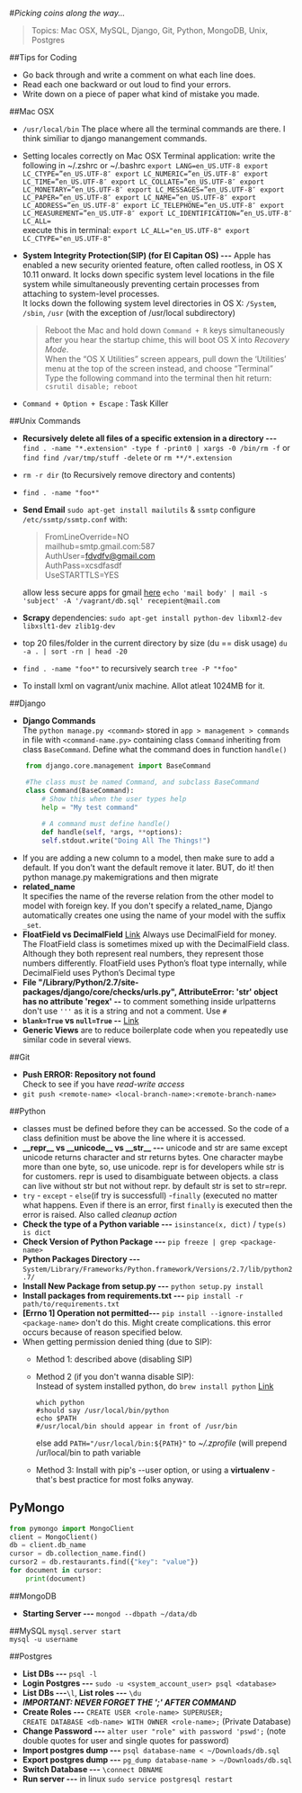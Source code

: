 
#_Picking coins along the way..._

> Topics: Mac OSX, MySQL, Django, Git, Python, MongoDB, Unix, Postgres

##Tips for Coding
- Go back through and write a comment on what each line does.
- Read each one backward or out loud to find your errors.
- Write down on a piece of paper what kind of mistake you made.

##Mac OSX
* `/usr/local/bin` The place where all the terminal commands are there. I think similiar to django manangement commands.
* Setting locales correctly on Mac OSX Terminal application: write the following in ~/.zshrc or ~/.bashrc `export LANG=en_US.UTF-8
export LC_CTYPE=”en_US.UTF-8″
export LC_NUMERIC=”en_US.UTF-8″
export LC_TIME=”en_US.UTF-8″
export LC_COLLATE=”en_US.UTF-8″
export LC_MONETARY=”en_US.UTF-8″
export LC_MESSAGES=”en_US.UTF-8″
export LC_PAPER=”en_US.UTF-8″
export LC_NAME=”en_US.UTF-8″
export LC_ADDRESS=”en_US.UTF-8″
export LC_TELEPHONE=”en_US.UTF-8″
export LC_MEASUREMENT=”en_US.UTF-8″
export LC_IDENTIFICATION=”en_US.UTF-8″
LC_ALL=` <br> 
execute this in terminal: 
`export LC_ALL="en_US.UTF-8"
export LC_CTYPE="en_US.UTF-8"`
* **System Integrity Protection(SIP) (for El Capitan OS) ---** Apple has enabled a new security oriented feature, often called rootless, in OS X 10.11 onward. It locks down specific system level locations in the file system while simultaneously preventing certain processes from attaching to system-level processes. <br>It locks down the following system level directories in OS X: `/System`, `/sbin`, `/usr` (with the exception of /usr/local subdirectory)

	> Reboot the Mac and hold down `Command + R` keys simultaneously after you hear the startup chime, this will boot OS X into _Recovery Mode_. <br>
When the “OS X Utilities” screen appears, pull down the ‘Utilities’ menu at the top of the screen instead, and choose “Terminal”<br> Type the following command into the terminal then hit return: `csrutil disable; reboot`<br>

* `Command + Option + Escape` : Task Killer


##Unix Commands
* **Recursively delete all files of a specific extension in a directory ---**
`find . -name "*.extension" -type f -print0 | xargs -0 /bin/rm -f` or<br>
`find find /var/tmp/stuff -delete` or 
`rm **/*.extension`
* `rm -r dir` (to Recursively remove directory and contents)
* `find . -name "foo*"`
* **Send Email** `sudo apt-get install mailutils` & `ssmtp` configure `/etc/ssmtp/ssmtp.conf` with: 

	> FromLineOverride=NO <br>
mailhub=smtp.gmail.com:587 <br>
AuthUser=fdvdfv@gmail.com <br>
AuthPass=xcsdfasdf <br>
UseSTARTTLS=YES <br>

	allow less secure apps for gmail [here](http://www.google.com/settings/security/lesssecureapps)
	`echo 'mail body' | mail -s 'subject' -A '/vagrant/db.sql' recepient@mail.com`
	
* **Scrapy** dependencies: `sudo apt-get install python-dev libxml2-dev libxslt1-dev zlib1g-dev`
* top 20 files/folder in the current directory by size (du == disk usage) `du -a . | sort -rn | head -20`
* `find . -name "foo*"` to recursively search `tree -P "*foo"`
* To install lxml on vagrant/unix machine. Allot atleat 1024MB for it.

##Django
* **Django Commands** <br>
The ```python manage.py <command>``` stored in `app > management > commands` in file with `<command-name.py>` containing class `Command` inheriting from class `BaseCommand`. Define what the command does in function `handle()`

```Python
    from django.core.management import BaseCommand

    #The class must be named Command, and subclass BaseCommand
    class Command(BaseCommand):
	    # Show this when the user types help
	    help = "My test command"
	
	    # A command must define handle()
	    def handle(self, *args, **options):
	    self.stdout.write("Doing All The Things!")
```

* If you are adding a new column to a model, then make sure to add a default. If you don’t want the default remove it later. BUT, do it! then python manage.py makemigrations and then migrate
* **related_name**<br>
	It specifies the name of the reverse relation from the other model to model with foreign key.
If you don't specify a related_name, Django automatically creates one using the name of your model with the suffix `_set`.
* **FloatField vs DecimalField** [Link](http://stackoverflow.com/questions/2569015/django-floatfield-or-decimalfield-for-currency) Always use DecimalField for money. The FloatField class is sometimes mixed up with the DecimalField class. Although they both represent real numbers, they represent those numbers differently. FloatField uses Python’s float type internally, while DecimalField uses Python’s Decimal type
* **File "/Library/Python/2.7/site-packages/django/core/checks/urls.py", 
AttributeError: 'str' object has no attribute 'regex' --** to comment something inside urlpatterns don't use `'''` as it is a string and not a comment. Use `#`
* **`blank=True` vs `null=True` --** [Link](http://stackoverflow.com/questions/8609192/differentiate-null-true-blank-true-in-django)
* **Generic Views** are to reduce boilerplate code when you repeatedly use similar code in several views.
 
##Git
* **Push ERROR: Repository not found** <br>
Check to see if you have *read-write access*
* `git push <remote-name> <local-branch-name>:<remote-branch-name>`

##Python
* classes must be defined before they can be accessed. So the code of a class definition must be above the line where it is accessed.
* **\_\_repr__ vs \_\_unicode__ vs \_\_str__ ---** unicode and str are same except unicode returns character and str returns bytes. One character maybe more than one byte, so, use unicode. repr is for developers while str is for customers. repr is used to disambiguate between objects. a class can live without str but not without repr. by default str is set to str=repr.  
* `try` - `except` - `else`(if try is successfull) -`finally` (executed no matter what happens. Even if there is an error, first `finally` is executed then the error is raised. Also called _cleanup action_
* **Check the type of a Python variable ---** 
`isinstance(x, dict)` /
`type(s) is dict`
* **Check Version of Python Package ---**
`pip freeze | grep <package-name>`
* **Python Packages Directory ---** `System/Library/Frameworks/Python.framework/Versions/2.7/lib/python2.7/`
* **Install New Package from setup.py ---** `python setup.py install`
* **Install packages from requirements.txt ---** `pip install -r path/to/requirements.txt`
* **[Errno 1] Operation not permitted---** `pip install --ignore-installed <package-name>` don't do this. Might create complications. this error occurs because of reason specified below.
* When getting permission denied thing (due to SIP):
	* Method 1: described above (disabling SIP)
	* Method 2 (if you don't wanna disable SIP): <br>
		Instead of system installed python, do `brew install python`
		[Link](https://joernhees.de/blog/2014/02/25/scientific-python-on-mac-os-x-10-9-with-homebrew/)	
		
		```
		which python 
		#should say /usr/local/bin/python
		echo $PATH 
		#/usr/local/bin should appear in front of /usr/bin
		```
		
		else add `PATH="/usr/local/bin:${PATH}"` to _~/.zprofile_
(will prepend /ur/local/bin to path variable

	* Method 3: Install with pip's --user option, or using a **virtualenv** - that's best practice for most folks anyway.
 
## PyMongo

```Python
from pymongo import MongoClient
client = MongoClient()
db = client.db_name
cursor = db.collection_name.find()
cursor2 = db.restaurants.find({"key": "value"})
for document in cursor:
    print(document)
```

##MongoDB
* **Starting Server ---** `mongod --dbpath ~/data/db` 

##MySQL
`mysql.server start` <br>
`mysql -u username`
 
##Postgres

* **List DBs ---** `psql -l`
* **Login Postgres ---** `sudo -u <system_account_user> psql <database>`
* **List DBs ---**`\l`, **List roles ---** `\du`
* **_IMPORTANT: NEVER FORGET THE ';' AFTER COMMAND_**
* **Create Roles ---** `CREATE USER <role-name> SUPERUSER;` <br> `CREATE DATABASE <db-name> WITH OWNER <role-name>;` (Private Database)
* **Change Password ---** `alter user "role" with password 'pswd';` (note double quotes for user and single quotes for password)
* **Import postgres dump ---** `psql database-name < ~/Downloads/db.sql`
* **Export postgres dump ---** `pg_dump database-name > ~/Downloads/db.sql`
* **Switch Database ---** `\connect DBNAME`
* **Run server ---** in linux `sudo service postgresql restart`
